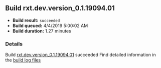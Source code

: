 ## Build rxt.dev.version_0.1.19094.01
- **Build result:** `succeeded`
- **Build queued:** 4/4/2019 5:00:02 AM
- **Build duration:** 1.27 minutes
### Details
Build [rxt.dev.version_0.1.19094.01](https://winappstudio.visualstudio.com/web/build.aspx?pcguid=a4ef43be-68ce-4195-a619-079b4d9834c2&builduri=vstfs%3a%2f%2f%2fBuild%2fBuild%2f27494) succeeded
Find detailed information in the [build log files](https://uwpctdiags.blob.core.windows.net/buildlogs/rxt.dev.version_0.1.19094.01_logs.zip)
